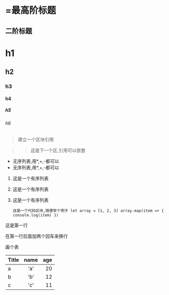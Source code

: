 =最高阶标题
=============
二阶标题
-------------
# h1
## h2
### h3
#### h4
##### h5
###### h6
> 建立一个区块引用

> >这是下一个区,引用可以嵌套

* 无序列表,用*,+,-都可以
* 无序列表,用*,+,-都可以

1.  这是一个有序列表
2.  这是一个有序列表
3.  这是一个有序列表

    `
    这是一个代码区块,随便举个例子
    let array = [1, 2, 3]
    array.map(item => {
      console.log(item)
    })
    `

这是第一行

在第一行后面加两个回车来换行

画个表

| Title         | name          | age   |
| ------------- |:-------------:| -----:|
| a      | 'a' | 20 |
| b      | 'b' | 12 |
| c      | 'c' | 11 |